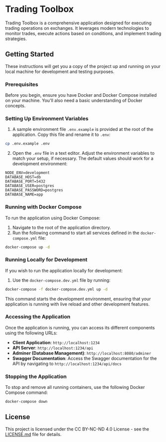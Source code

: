 # Trading Toolbox

Trading Toolbox is a comprehensive application designed for executing trading operations on exchanges. It leverages modern technologies to monitor trades, execute actions based on conditions, and implement trading strategies.

## Getting Started

These instructions will get you a copy of the project up and running on your local machine for development and testing purposes.

### Prerequisites

Before you begin, ensure you have Docker and Docker Compose installed on your machine. You'll also need a basic understanding of Docker concepts.

### Setting Up Environment Variables

1. A sample environment file `.env.example` is provided at the root of the application. Copy this file and rename it to `.env`:

```sh
cp .env.example .env
```

2. Open the `.env` file in a text editor. Adjust the environment variables to match your setup, if necessary. The default values should work for a development environment:

```plaintext
NODE_ENV=development
DATABASE_HOST=db
DATABASE_PORT=5432
DATABASE_USER=postgres
DATABASE_PASSWORD=postgres
DATABASE_NAME=app
```

### Running with Docker Compose

To run the application using Docker Compose:

1. Navigate to the root of the application directory.
2. Run the following command to start all services defined in the `docker-compose.yml` file:

```sh
docker-compose up -d
```

### Running Locally for Development

If you wish to run the application locally for development:

1. Use the `docker-compose.dev.yml` file by running:

```sh
docker-compose -f docker-compose.dev.yml up -d
```

This command starts the development environment, ensuring that your application is running with live reload and other development features.

### Accessing the Application

Once the application is running, you can access its different components using the following URLs:

- **Client Application**: `http://localhost:1234`
- **API Server**: `http://localhost:1234/api`
- **Adminer (Database Management)**: `http://localhost:8080/adminer`
- **Swagger Documentation**: Access the Swagger documentation for the API by navigating to `http://localhost:1234/api/docs`

### Stopping the Application

To stop and remove all running containers, use the following Docker Compose command:

```sh
docker-compose down
```

## License

This project is licensed under the CC BY-NC-ND 4.0 License - see the [LICENSE.md](LICENSE.md) file for details.